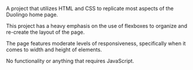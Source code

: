 A project that utilizes HTML and CSS to replicate most aspects of the Duolingo home page.

This project has a heavy emphasis on the use of flexboxes to organize and re-create the layout of the page.

The page features moderate levels of responsiveness, specifically when it comes to width and height of elements.

No functionality or anything that requires JavaScript.